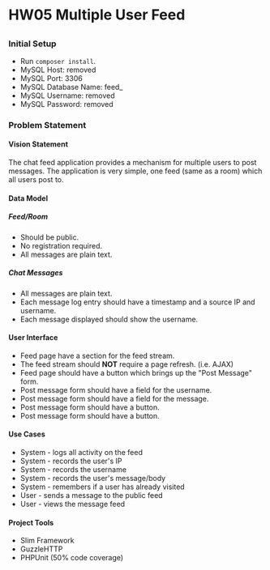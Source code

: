 # HW05 Multiple User Feed

## <Charles Durfee>

### Initial Setup

* Run `composer install`.
* MySQL Host: removed
* MySQL Port: 3306
* MySQL Database Name: feed_<weber state username> 
* MySQL Username: removed
* MySQL Password: removed

### Problem Statement

#### Vision Statement

The chat feed application provides a mechanism for multiple users to post
messages.  The application is very simple, one feed (same as a room) which
all users post to.

#### Data Model

##### Feed/Room

- Should be public.
- No registration required.
- All messages are plain text.

##### Chat Messages

- All messages are plain text.
- Each message log entry should have a timestamp and a source IP and username.
- Each message displayed should show the username.

#### User Interface

- Feed page have a section for the feed stream.
- The feed stream should **NOT** require a page refresh. (i.e. AJAX)
- Feed page should have a <POST> button which brings up the "Post Message"
  form.
- Post message form should have a field for the username.
- Post message form should have a field for the message.
- Post message form should have a <CANCEL> button.
- Post message form should have a <SEND> button.

#### Use Cases

- System - logs all activity on the feed
- System - records the user's IP
- System - records the username
- System - records the user's message/body
- System - remembers if a user has already visited
- User - sends a message to the public feed
- User - views the message feed

#### Project Tools

- Slim Framework
- GuzzleHTTP
- PHPUnit (50% code coverage)
